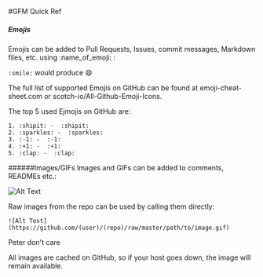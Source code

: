 #GFM Quick Ref




##### Emojis
Emojis can be added to Pull Requests, Issues, commit messages, Markdown files, etc. using  :name_of_emoji: :

`:smile:` would produce :smile:

The full list of supported Emojis on GitHub can be found at emoji-cheat-sheet.com or scotch-io/All-Github-Emoji-Icons.

The top 5 used Ejmojis on GitHub are:
```
1. :shipit: -  :shipit:  
2. :sparkles: -  :sparkles:  
3. :-1: -  :-1:  
4. :+1: -  :+1:  
5. :clap: -  :clap:  
```


######Images/GIFs
Images and GIFs can be added to comments, READMEs etc.:

![Alt Text](http://www.sheawong.com/wp-content/uploads/2013/08/keephatin.gif)


Raw images from the repo can be used by calling them directly:
```
![Alt Text](https://github.com/(user)/(repo)/raw/master/path/to/image.gif)
```

Peter don't care

All images are cached on GitHub, so if your host goes down, the image will remain available.
